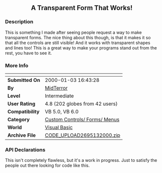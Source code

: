 ﻿<div align="center">

## A Transparent Form That Works\!


</div>

### Description

This is something I made after seeing people request a way to make transparent forms. The nice thing about this though, is that it makes it so that all the controls are still visible! And it works with transparent shapes and lines too! This is a great way to make your programs stand out from the rest, you have to see it.
 
### More Info
 


<span>             |<span>
---                |---
**Submitted On**   |2000-01-03 16:43:28
**By**             |[MidTerror](https://github.com/Planet-Source-Code/PSCIndex/blob/master/ByAuthor/midterror.md)
**Level**          |Intermediate
**User Rating**    |4.8 (202 globes from 42 users)
**Compatibility**  |VB 5\.0, VB 6\.0
**Category**       |[Custom Controls/ Forms/  Menus](https://github.com/Planet-Source-Code/PSCIndex/blob/master/ByCategory/custom-controls-forms-menus__1-4.md)
**World**          |[Visual Basic](https://github.com/Planet-Source-Code/PSCIndex/blob/master/ByWorld/visual-basic.md)
**Archive File**   |[CODE\_UPLOAD2695132000\.zip](https://github.com/Planet-Source-Code/midterror-a-transparent-form-that-works__1-5248/archive/master.zip)

### API Declarations

This isn't completely flawless, but it's a work in progress. Just to satisfy the people out there looking for code like this.





